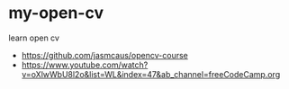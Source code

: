 # my-open-cv

learn open cv

- <https://github.com/jasmcaus/opencv-course>
- <https://www.youtube.com/watch?v=oXlwWbU8l2o&list=WL&index=47&ab_channel=freeCodeCamp.org>
